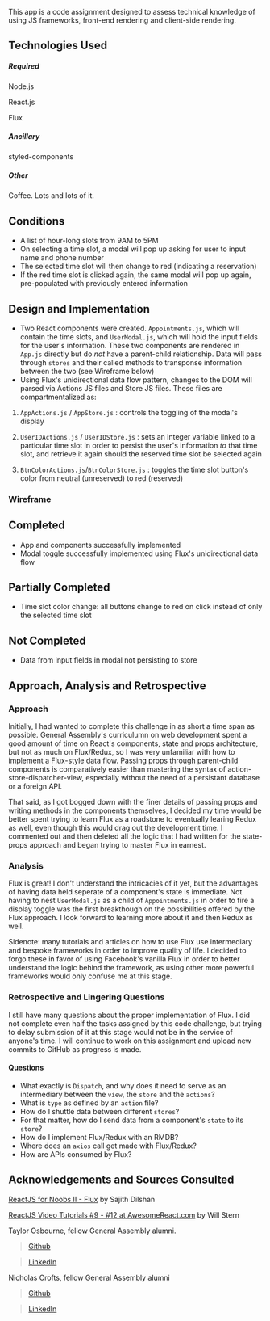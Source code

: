 This app is a code assignment designed to assess technical knowledge of using JS frameworks, front-end rendering and client-side rendering. 

## Technologies Used
##### Required

Node.js

React.js

Flux

##### Ancillary
styled-components

##### Other
Coffee. Lots and lots of it.

## Conditions
* A list of hour-long slots from 9AM to 5PM
* On selecting a time slot, a modal will pop up asking for user to input name and phone number
* The selected time slot will then change to red (indicating a reservation)
* If the red time slot is clicked again, the same modal will pop up again, pre-populated with previously entered information

## Design and Implementation
* Two React components were created. `Appointments.js`, which will contain the time slots, and `UserModal.js`, which will hold the input fields for the user's information. These two components are rendered in `App.js` directly but do _not_ have a parent-child relationship. Data will pass through `stores` and their called methods to transponse information between the two (see Wireframe below)
* Using Flux's unidirectional data flow pattern, changes to the DOM will parsed via Actions JS files and Store JS files. These files are compartmentalized as: 

1. `AppActions.js` / `AppStore.js` : controls the toggling of the modal's display

2. `UserIDActions.js` / `UserIDStore.js` : sets an integer variable linked to a particular time slot in order to persist the user's information _to_ that time slot, and retrieve it again should the reserved time slot be selected again

3. `BtnColorActions.js`/`BtnColorStore.js` : toggles the time slot button's color from neutral (unreserved) to red (reserved)

### Wireframe

## Completed 
* App and components successfully implemented
* Modal toggle successfully implemented using Flux's unidirectional data flow

## Partially Completed
* Time slot color change: all buttons change to red on click instead of only the selected time slot

## Not Completed
* Data from input fields in modal not persisting to store

## Approach, Analysis and Retrospective
### Approach
Initially, I had wanted to complete this challenge in as short a time span as possible. General Assembly's curriculumn on web development spent a good amount of time on React's components, state and props architecture, but not as much on Flux/Redux, so I was very unfamiliar with how to implement a Flux-style data flow. Passing props through parent-child components is comparatively easier than mastering the syntax of action-store-dispatcher-view, especially without the need of a persistant database or a foreign API. 

That said, as I got bogged down with the finer details of passing props and writing methods in the components themselves, I decided my time would be better spent trying to learn Flux as a roadstone to eventually learing Redux as well, even though this would drag out the development time. I commented out and then deleted all the logic that I had written for the state-props approach and began trying to master Flux in earnest. 

### Analysis
Flux is great! I don't understand the intricacies of it yet, but the advantages of having data held seperate of a component's state is immediate. Not having to nest `UserModal.js` as a child of `Appointments.js` in order to fire a display toggle was the first breakthough on the possibilities offered by the Flux approach. I look forward to learning more about it and then Redux as well. 

Sidenote: many tutorials and articles on how to use Flux use intermediary and bespoke frameworks in order to improve quality of life. I decided to forgo these in favor of using Facebook's vanilla Flux in order to better understand the logic behind the framework, as using other more powerful frameworks would only confuse me at this stage. 

### Retrospective and Lingering Questions
I still have many questions about the proper implementation of Flux. I did not complete even half the tasks assigned by this code challenge, but trying to delay submission of it at this stage would not be in the service of anyone's time. I will continue to work on this assignment and upload new commits to GitHub as progress is made.

#### Questions

* What exactly is `Dispatch`, and why does it need to serve as an intermediary between the `view`, the `store` and the `actions`?
* What is `type` as defined by an `action` file? 
* How do I shuttle data between different `stores`? 
* For that matter, how do I send data from a component's `state` to its `store`?
* How do I implement Flux/Redux with an RMDB? 
* Where does an `axios` call get made with Flux/Redux? 
* How are APIs consumed by Flux?


## Acknowledgements and Sources Consulted
[ReactJS for Noobs II - Flux](https://codeburst.io/reactjs-for-noobs-ii-flux-5355adb33dad) by Sajith Dilshan

[ReactJS Video Tutorials #9 - #12 at AwesomeReact.com](https://awesomereact.com/playlists/react-js-tutorials) by Will Stern

Taylor Osbourne, fellow General Assembly alumni. 

>[Github](https://github.com/taylorosbourne)

>[LinkedIn](https://www.linkedin.com/in/taylor-osbourne/)

Nicholas Crofts, fellow General Assembly alumni

>[Github](https://www.github.com/n-crofts/)

>[LinkedIn](https://www.linkedin.com/in/n-crofts/)